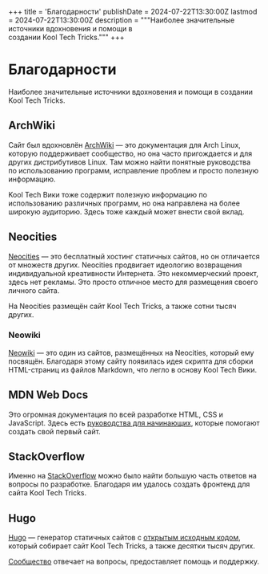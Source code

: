 +++
title = 'Благодарности'
publishDate = 2024-07-22T13:30:00Z
lastmod = 2024-07-22T13:30:00Z
description = """Наиболее значительные источники вдохновения и помощи в \
создании Kool Tech Tricks."""
+++

# Благодарности

Наиболее значительные источники вдохновения и помощи в создании Kool Tech
Tricks.

## ArchWiki

Сайт был вдохновлён [ArchWiki](https://wiki.archlinux.org) — это документация
для Arch Linux, которую поддерживает сообщество, но она часто пригождается и
для других дистрибутивов Linux. Там можно найти понятные руководства по
использованию программ, исправление проблем и просто полезную информацию.

Kool Tech Вики тоже содержит полезную информацию по использованию различных
программ, но она направлена на более широкую аудиторию. Здесь тоже каждый
может внести свой вклад.

## Neocities

[Neocities](https://neocities.org) — это бесплатный хостинг статичных сайтов,
но он отличается от множеств других. Neocities продвигает идеологию возвращения
индивидуальной креативности Интернета. Это некоммерческий проект, здесь нет
рекламы. Это просто отличное место для размещения своего личного сайта.

На Neocities размещён сайт Kool Tech Tricks, а также сотни тысяч других.

### Neowiki

[Neowiki](https://github.com/MineRobber9000/neowiki) — это один из сайтов,
размещённых на Neocities, который ему посвящён. Благодаря этому сайту появилась
идея скрипта для сборки HTML-страниц из файлов Markdown, что легло в основу
Kool Tech Вики.

## MDN Web Docs

Это огромная документация по всей разработке HTML, CSS и JavaScript. Здесь есть
[руководства для начинающих](https://developer.mozilla.org/en-US/docs/Learn),
которые помогают создать свой первый сайт.

## StackOverflow

Именно на [StackOverflow](https://stackoverflow.com) можно было найти большую
часть ответов на вопросы по разработке. Благодаря им удалось создать фронтенд
для сайта Kool Tech Tricks.

## Hugo

[Hugo](https://gohugo.io) — генератор статичных сайтов с
[открытым исходным кодом](https://github.com/gohugoio/hugo), который собирает
сайт Kool Tech Tricks, а также десятки тысяч других.

[Сообщество](https://discourse.gohugo.io) отвечает на вопросы, предоставляет
помощь и поддержку.
